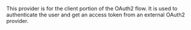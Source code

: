 This provider is for the client portion of the OAuth2 flow. It is used to authenticate the user and get an access token from an external OAuth2 provider.
